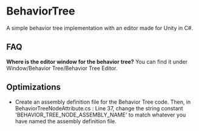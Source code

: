 # BehaviorTree
A simple behavior tree implementation with an editor made for Unity in C#.

## FAQ
**Where is the editor window for the behavior tree?**
  You can find it under Window/Behavior Tree/Behavior Tree Editor.

## Optimizations
* Create an assembly definition file for the Behavior Tree code. Then, in BehaviorTreeNodeAttribute.cs : Line 37, change the string constant 'BEHAVIOR_TREE_NODE_ASSEMBLY_NAME' to match whatever you have named the assembly definition file.
